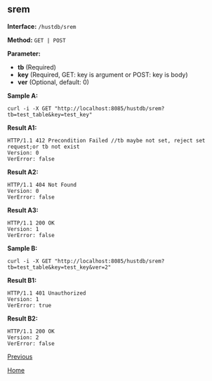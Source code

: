 ## srem ##

**Interface:** `/hustdb/srem`

**Method:** `GET | POST`

**Parameter:** 

*  **tb** (Required)  
*  **key** (Required, GET: key is argument or POST: key is body)  
*  **ver** (Optional, default: 0)  

**Sample A:**

    curl -i -X GET "http://localhost:8085/hustdb/srem?tb=test_table&key=test_key"

**Result A1:**

	HTTP/1.1 412 Precondition Failed //tb maybe not set, reject set request;or tb not exist
	Version: 0
	VerError: false

**Result A2:**

	HTTP/1.1 404 Not Found
	Version: 0
	VerError: false
		
**Result A3:**

	HTTP/1.1 200 OK
	Version: 1
	VerError: false

**Sample B:**

    curl -i -X GET "http://localhost:8085/hustdb/srem?tb=test_table&key=test_key&ver=2"

**Result B1:**

	HTTP/1.1 401 Unauthorized
	Version: 1
	VerError: true

**Result B2:**

	HTTP/1.1 200 OK
	Version: 2
	VerError: false

[Previous](../hustdb.md)

[Home](../../../index.md)